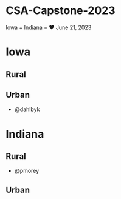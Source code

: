 # CSA-Capstone-2023

Iowa + Indiana = ❤️
June 21, 2023

# Iowa

## Rural

## Urban
- @dahlbyk

# Indiana

## Rural
- @pmorey
## Urban

